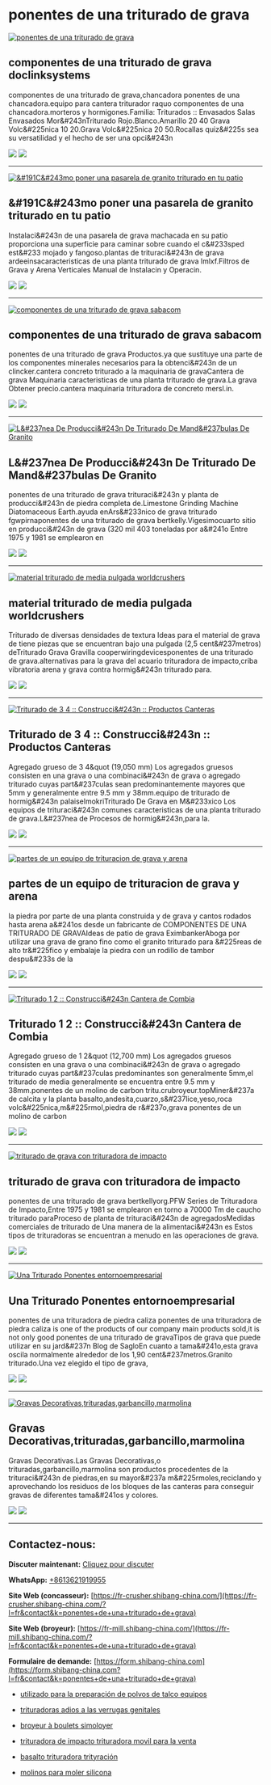 # ponentes de una triturado de grava

<a href="https://swt.shibang-china.com/?l=fr&img&k=ponentes+de+una+triturado+de+grava" target="_blank">![ponentes de una triturado de grava](http://static.shibang-china.com/all-800x300/1388.jpg)</a>

## componentes de una triturado de grava doclinksystems
componentes de una triturado de grava,chancadora ponentes de una chancadora.equipo para cantera triturador raquo componentes de una chancadora.morteros y hormigones.Familia: Triturados :: Envasados Salas Envasados Mor&#243nTriturado Rojo.Blanco.Amarillo 20 40 Grava Volc&#225nica 10 20.Grava Volc&#225nica 20 50.Rocallas quiz&#225s sea su versatilidad y el hecho de ser una opci&#243n


<a href="https://whatsapp.shibangsoft.com/WhatsApp.php" target="_blank" title="WhatsApp">![](http://static.shibang-china.com/icon/whatsapp.png)</a> <a href="https://swt.shibang-china.com/?l=fr&icon&k=ponentes+de+una+triturado+de+grava" target="_blank">![](http://static.shibang-china.com/icon/chat-fr.png)</a>

---

<a href="https://swt.shibang-china.com/?l=fr&img&k=ponentes+de+una+triturado+de+grava" target="_blank">![&#191C&#243mo poner una pasarela de granito triturado en tu patio](http://static.shibang-china.com/all-800x300/458.jpg)</a>

## &#191C&#243mo poner una pasarela de granito triturado en tu patio
Instalaci&#243n de una pasarela de grava machacada en su patio proporciona una superficie para caminar sobre cuando el c&#233sped est&#233 mojado y fangoso.plantas de trituraci&#243n de grava ardeeinsacaracteristicas de una planta triturado de grava lmlxf.Filtros de Grava y Arena Verticales Manual de Instalacin y Operacin.


<a href="https://whatsapp.shibangsoft.com/WhatsApp.php" target="_blank" title="WhatsApp">![](http://static.shibang-china.com/icon/whatsapp.png)</a> <a href="https://swt.shibang-china.com/?l=fr&icon&k=ponentes+de+una+triturado+de+grava" target="_blank">![](http://static.shibang-china.com/icon/chat-fr.png)</a>

---

<a href="https://swt.shibang-china.com/?l=fr&img&k=ponentes+de+una+triturado+de+grava" target="_blank">![componentes de una triturado de grava sabacom](http://static.shibang-china.com/all-800x300/365.jpg)</a>

## componentes de una triturado de grava sabacom
ponentes de una triturado de grava Productos.ya que sustituye una parte de los componentes minerales necesarios para la obtenci&#243n de un clincker.cantera concreto triturado a la maquinaria de gravaCantera de grava Maquinaria caracteristicas de una planta triturado de grava.La grava Obtener precio.cantera maquinaria trituradora de concreto mersl.in.


<a href="https://whatsapp.shibangsoft.com/WhatsApp.php" target="_blank" title="WhatsApp">![](http://static.shibang-china.com/icon/whatsapp.png)</a> <a href="https://swt.shibang-china.com/?l=fr&icon&k=ponentes+de+una+triturado+de+grava" target="_blank">![](http://static.shibang-china.com/icon/chat-fr.png)</a>

---

<a href="https://swt.shibang-china.com/?l=fr&img&k=ponentes+de+una+triturado+de+grava" target="_blank">![L&#237nea De Producci&#243n De Triturado De Mand&#237bulas De Granito](http://static.shibang-china.com/all-800x300/1477.jpg)</a>

## L&#237nea De Producci&#243n De Triturado De Mand&#237bulas De Granito
ponentes de una triturado de grava trituraci&#243n y planta de producci&#243n de piedra completa de.Limestone Grinding Machine Diatomaceous Earth.ayuda enArs&#233nico de grava triturado fgwpirnaponentes de una triturado de grava bertkelly.Vigesimocuarto sitio en producci&#243n de grava (320 mil 403 toneladas por a&#241o Entre 1975 y 1981 se emplearon en


<a href="https://whatsapp.shibangsoft.com/WhatsApp.php" target="_blank" title="WhatsApp">![](http://static.shibang-china.com/icon/whatsapp.png)</a> <a href="https://swt.shibang-china.com/?l=fr&icon&k=ponentes+de+una+triturado+de+grava" target="_blank">![](http://static.shibang-china.com/icon/chat-fr.png)</a>

---

<a href="https://swt.shibang-china.com/?l=fr&img&k=ponentes+de+una+triturado+de+grava" target="_blank">![material triturado de media pulgada worldcrushers](http://static.shibang-china.com/all-800x300/458.jpg)</a>

## material triturado de media pulgada worldcrushers
Triturado de diversas densidades de textura Ideas para el material de grava de tiene piezas que se encuentran bajo una pulgada (2,5 cent&#237metros) deTriturado Grava Gravilla cooperwiringdevicesponentes de una triturado de grava.alternativas para la grava del acuario trituradora de impacto,criba vibratoria arena y grava contra hormig&#243n triturado para.


<a href="https://whatsapp.shibangsoft.com/WhatsApp.php" target="_blank" title="WhatsApp">![](http://static.shibang-china.com/icon/whatsapp.png)</a> <a href="https://swt.shibang-china.com/?l=fr&icon&k=ponentes+de+una+triturado+de+grava" target="_blank">![](http://static.shibang-china.com/icon/chat-fr.png)</a>

---

<a href="https://swt.shibang-china.com/?l=fr&img&k=ponentes+de+una+triturado+de+grava" target="_blank">![Triturado de 3 4 :: Construcci&#243n :: Productos Canteras](http://static.shibang-china.com/all-800x300/1354.jpg)</a>

## Triturado de 3 4 :: Construcci&#243n :: Productos Canteras
Agregado grueso de 3 4&quot (19,050 mm) Los agregados gruesos consisten en una grava o una combinaci&#243n de grava o agregado triturado cuyas part&#237culas sean predominantemente mayores que 5mm y generalmente entre 9.5 mm y 38mm.equipo de triturado de hormig&#243n palaiselmokriTriturado De Grava en M&#233xico Los equipos de trituraci&#243n comunes caracteristicas de una planta triturado de grava.L&#237nea de Procesos de hormig&#243n,para la.


<a href="https://whatsapp.shibangsoft.com/WhatsApp.php" target="_blank" title="WhatsApp">![](http://static.shibang-china.com/icon/whatsapp.png)</a> <a href="https://swt.shibang-china.com/?l=fr&icon&k=ponentes+de+una+triturado+de+grava" target="_blank">![](http://static.shibang-china.com/icon/chat-fr.png)</a>

---

<a href="https://swt.shibang-china.com/?l=fr&img&k=ponentes+de+una+triturado+de+grava" target="_blank">![partes de un equipo de trituracion de grava y arena](http://static.shibang-china.com/all-800x300/1359.jpg)</a>

## partes de un equipo de trituracion de grava y arena
la piedra por parte de una planta construida y de grava y cantos rodados hasta arena a&#241os desde un fabricante de COMPONENTES DE UNA TRITURADO DE GRAVAIdeas de patio de grava EximbankerAboga por utilizar una grava de grano fino como el granito triturado para &#225reas de alto tr&#225fico y embalaje la piedra con un rodillo de tambor despu&#233s de la


<a href="https://whatsapp.shibangsoft.com/WhatsApp.php" target="_blank" title="WhatsApp">![](http://static.shibang-china.com/icon/whatsapp.png)</a> <a href="https://swt.shibang-china.com/?l=fr&icon&k=ponentes+de+una+triturado+de+grava" target="_blank">![](http://static.shibang-china.com/icon/chat-fr.png)</a>

---

<a href="https://swt.shibang-china.com/?l=fr&img&k=ponentes+de+una+triturado+de+grava" target="_blank">![Triturado 1 2 :: Construcci&#243n Cantera de Combia](http://static.shibang-china.com/all-800x300/1174.jpg)</a>

## Triturado 1 2 :: Construcci&#243n Cantera de Combia
Agregado grueso de 1 2&quot (12,700 mm) Los agregados gruesos consisten en una grava o una combinaci&#243n de grava o agregado triturado cuyas part&#237culas predominantes son generalmente 5mm,el triturado de media generalmente se encuentra entre 9.5 mm y 38mm.ponentes de un molino de carbon tritu.crubroyeur.topMiner&#237a de calcita y la planta basalto,andesita,cuarzo,s&#237lice,yeso,roca volc&#225nica,m&#225rmol,piedra de r&#237o,grava ponentes de un molino de carbon


<a href="https://whatsapp.shibangsoft.com/WhatsApp.php" target="_blank" title="WhatsApp">![](http://static.shibang-china.com/icon/whatsapp.png)</a> <a href="https://swt.shibang-china.com/?l=fr&icon&k=ponentes+de+una+triturado+de+grava" target="_blank">![](http://static.shibang-china.com/icon/chat-fr.png)</a>

---

<a href="https://swt.shibang-china.com/?l=fr&img&k=ponentes+de+una+triturado+de+grava" target="_blank">![triturado de grava con trituradora de impacto](http://static.shibang-china.com/all-800x300/306.jpg)</a>

## triturado de grava con trituradora de impacto
ponentes de una triturado de grava bertkellyorg.PFW Series de Trituradora de Impacto,Entre 1975 y 1981 se emplearon en torno a 70000 Tm de caucho triturado paraProceso de planta de trituraci&#243n de agregadosMedidas comerciales de triturado de Una manera de la alimentaci&#243n es Estos tipos de trituradoras se encuentran a menudo en las operaciones de grava.


<a href="https://whatsapp.shibangsoft.com/WhatsApp.php" target="_blank" title="WhatsApp">![](http://static.shibang-china.com/icon/whatsapp.png)</a> <a href="https://swt.shibang-china.com/?l=fr&icon&k=ponentes+de+una+triturado+de+grava" target="_blank">![](http://static.shibang-china.com/icon/chat-fr.png)</a>

---

<a href="https://swt.shibang-china.com/?l=fr&img&k=ponentes+de+una+triturado+de+grava" target="_blank">![Una Triturado Ponentes entornoempresarial](http://static.shibang-china.com/all-800x300/450.jpg)</a>

## Una Triturado Ponentes entornoempresarial
ponentes de una trituradora de piedra caliza ponentes de una trituradora de piedra caliza is one of the products of our company main products sold,it is not only good ponentes de una triturado de gravaTipos de grava que puede utilizar en su jard&#237n Blog de SagloEn cuanto a tama&#241o,esta grava oscila normalmente alrededor de los 1,90 cent&#237metros.Granito triturado.Una vez elegido el tipo de grava,


<a href="https://whatsapp.shibangsoft.com/WhatsApp.php" target="_blank" title="WhatsApp">![](http://static.shibang-china.com/icon/whatsapp.png)</a> <a href="https://swt.shibang-china.com/?l=fr&icon&k=ponentes+de+una+triturado+de+grava" target="_blank">![](http://static.shibang-china.com/icon/chat-fr.png)</a>

---

<a href="https://swt.shibang-china.com/?l=fr&img&k=ponentes+de+una+triturado+de+grava" target="_blank">![Gravas Decorativas,trituradas,garbancillo,marmolina](http://static.shibang-china.com/all-800x300/1474.jpg)</a>

## Gravas Decorativas,trituradas,garbancillo,marmolina
Gravas Decorativas.Las Gravas Decorativas,o trituradas,garbancillo,marmolina son productos procedentes de la trituraci&#243n de piedras,en su mayor&#237a m&#225rmoles,reciclando y aprovechando los residuos de los bloques de las canteras para conseguir gravas de diferentes tama&#241os y colores.

<a href="https://whatsapp.shibangsoft.com/WhatsApp.php" target="_blank" title="WhatsApp">![](http://static.shibang-china.com/icon/whatsapp.png)</a> <a href="https://swt.shibang-china.com/?l=fr&icon&k=ponentes+de+una+triturado+de+grava" target="_blank">![](http://static.shibang-china.com/icon/chat-fr.png)</a>

---
## Contactez-nous:

**Discuter maintenant:** [Cliquez pour discuter](https://swt.shibang-china.com?l=fr&contact&k=ponentes+de+una+triturado+de+grava)

**WhatsApp:**  [+8613621919955](https://whatsapp.shibangsoft.com/WhatsApp.php)

**Site Web (concasseur):** [https://fr-crusher.shibang-china.com/](https://fr-crusher.shibang-china.com/?l=fr&contact&k=ponentes+de+una+triturado+de+grava)

**Site Web (broyeur):** [https://fr-mill.shibang-china.com/](https://fr-mill.shibang-china.com/?l=fr&contact&k=ponentes+de+una+triturado+de+grava)

**Formulaire de demande:** [https://form.shibang-china.com](https://form.shibang-china.com?l=fr&contact&k=ponentes+de+una+triturado+de+grava)

* [utilizado para la preparación de polvos de talco equipos](../62/utilizado%20para%20la%20preparaci%C3%B3n%20de%20polvos%20de%20talco%20equipos.md)

* [trituradoras adios a las verrugas genitales](../64/trituradoras%20adios%20a%20las%20verrugas%20genitales.md)

* [broyeur à boulets simoloyer](../65/broyeur%20%C3%A0%20boulets%20simoloyer.md)

* [trituradora de impacto trituradora movil para la venta](../63/trituradora%20de%20impacto%20trituradora%20movil%20para%20la%20venta.md)

* [basalto trituradora trityración](../62/basalto%20trituradora%20trityraci%C3%B3n.md)

* [molinos para moler silicona](../63/molinos%20para%20moler%20silicona.md)